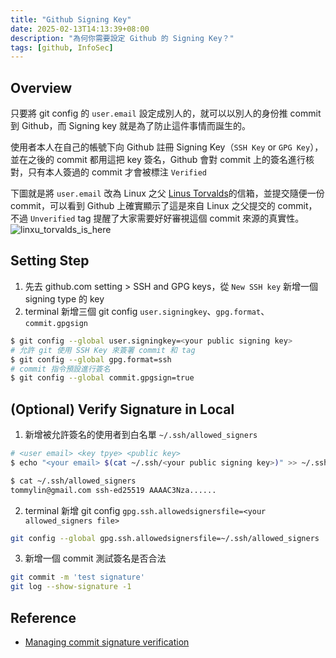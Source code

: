 ```yaml
---
title: "Github Signing Key"
date: 2025-02-13T14:13:39+08:00
description: "為何你需要設定 Github 的 Signing Key？"
tags: [github, InfoSec]
---
```


## Overview

只要將 git config 的 `user.email` 設定成別人的，就可以以別人的身份推 commit 到 Github，而 Signing key 就是為了防止這件事情而誕生的。

使用者本人在自己的帳號下向 Github 註冊 Signing Key（`SSH Key` or `GPG Key`），並在之後的 commit 都用這把 key 簽名，Github 會對 commit 上的簽名進行核對，只有本人簽過的 commit 才會被標注 `Verified`

下圖就是將 `user.email` 改為 Linux 之父 [Linus Torvalds](https://github.com/torvalds)的信箱，並提交隨便一份 commit，可以看到 Github 上確實顯示了這是來自 Linux 之父提交的 commit，不過 `Unverified` tag 提醒了大家需要好好審視這個 commit 來源的真實性。
![linxu_torvalds_is_here](/blog/images/linxu_torvalds_is_here.png)

## Setting Step

1. 先去 github.com setting > SSH and GPG keys，從 `New SSH key` 新增一個 signing type 的 key
2. terminal 新增三個 git config `user.signingkey`、`gpg.format`、`commit.gpgsign`

```sh
$ git config --global user.signingkey=<your public signing key>
# 允許 git 使用 SSH Key 來簽署 commit 和 tag
$ git config --global gpg.format=ssh
# commit 指令預設進行簽名
$ git config --global commit.gpgsign=true
```

## (Optional) Verify Signature in Local

1. 新增被允許簽名的使用者到白名單  `~/.ssh/allowed_signers`

```sh
# <user email> <key tpye> <public key>
$ echo "<your email> $(cat ~/.ssh/<your public signing key>)" >> ~/.ssh/allowed_signers

$ cat ~/.ssh/allowed_signers
tommylin@gmail.com ssh-ed25519 AAAAC3Nza......
```

2. terminal 新增 git config `gpg.ssh.allowedsignersfile=<your allowed_signers file>`

```sh
git config --global gpg.ssh.allowedsignersfile=~/.ssh/allowed_signers
```

3. 新增一個 commit 測試簽名是否合法

```sh
git commit -m 'test signature'
git log --show-signature -1
```

## Reference

- [Managing commit signature verification](https://docs.github.com/en/authentication/managing-commit-signature-verification)
